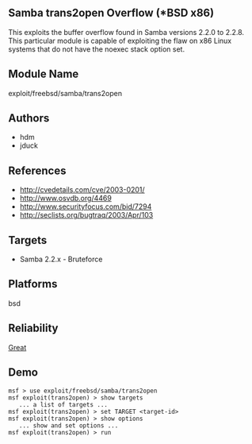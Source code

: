 ## Samba trans2open Overflow (*BSD x86)

This exploits the buffer overflow found in Samba versions 
2.2.0 to 2.2.8. This particular module is capable of 
exploiting the flaw on x86 Linux systems that do not have 
the noexec stack option set.


## Module Name
exploit/freebsd/samba/trans2open

## Authors
* hdm
* jduck


## References
* http://cvedetails.com/cve/2003-0201/
* http://www.osvdb.org/4469
* http://www.securityfocus.com/bid/7294
* http://seclists.org/bugtraq/2003/Apr/103



## Targets
* Samba 2.2.x - Bruteforce


## Platforms
bsd

## Reliability
[Great](https://github.com/rapid7/metasploit-framework/wiki/Exploit-Ranking)

## Demo

```
msf > use exploit/freebsd/samba/trans2open
msf exploit(trans2open) > show targets
   ... a list of targets ...
msf exploit(trans2open) > set TARGET <target-id>
msf exploit(trans2open) > show options
   ... show and set options ...
msf exploit(trans2open) > run
```
    
    